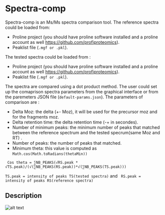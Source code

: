 # Spectra-comp
Spectra-comp is an Ms/Ms spectra comparison tool. The reference spectra could be loaded from:
* Proline project (you should have proline software installed and a proline account as well https://github.com/profiproteomics). 
* Peaklist file (<code>.mgf or .pkl</code>).

The tested spectra could be loaded from :

* Proline project (you should have proline software installed and a proline account as well https://github.com/profiproteomics).
* Peaklist file (<code>.mgf or .pkl</code>).

The spectra are compared using a dot product method. The user could set up the comaprison spectra parameters from the graphical interface or from the paremeters JSON file (<code>default-params.json</code>).
The parameters of comparison are :
* Delta Moz: the delta (+- Moz), it will be used for the precursor moz and for the fragments moz.
* Delta retention time: the delta retention time (-+ in secondes).  
* Number of minimum peaks: the minimum number of peaks that matched between the reference spectrum and the tested specrum(same Moz and RT) .  
* Number of peaks: the number of peaks that matched.   
* Minimum theta: this value is computed as <code>Math.cos(Math.toRadians(thetaMin))</code>  

 <code> Cos theta = ∑NB_PEAKS(√RS.peak * √TS.peak)/(√(∑NB_PEAKS(RS.peak))*√(∑NB_PEAKS(TS.peak)))</code> 
 
 <code>TS.peak = intensity of peaks TS(tested spectra)</code>  and <code> RS.peak = intensity of peaks RS(reference spectra)</code> 
 
 <h2>Description</h2>

![alt text](https://github.com/LSMBO/spectra-comp/blob/master/src/main/resources/images/screen_shot.png)
